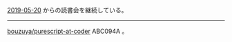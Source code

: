 [2019-05-20][] からの読書会を継続している。

---

[bouzuya/purescript-at-coder][] ABC094A 。

[2019-05-20]: https://blog.bouzuya.net/2019/05/20/
[bouzuya/purescript-at-coder]: https://github.com/bouzuya/purescript-at-coder

